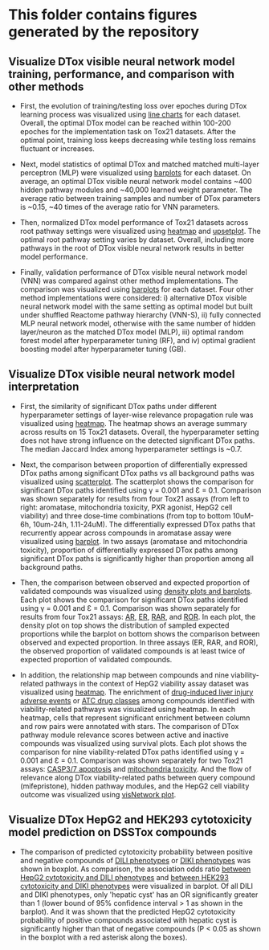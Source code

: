 # This folder contains figures generated by the repository

## Visualize DTox visible neural network model training, performance, and comparison with other methods   

+ First, the evolution of training/testing loss over epoches during DTox learning process was visualized using [line charts](compound_target_probability_tox21_implementation/training_loss/) for each dataset. Overall, the optimal DTox model can be reached within 100-200 epoches for the implementation task on Tox21 datasets. After the optimal point, training loss keeps decreasing while testing loss remains fluctuant or increases.    

+ Next, model statistics of optimal DTox and matched matched multi-layer perceptron (MLP) were visualized using [barplots](compound_target_probability_tox21_implementation/parameter_comparison/) for each dataset. On average, an optimal DTox visible neural network model contains ~400 hidden pathway modules and ~40,000 learned weight parameter. The average ratio between training samples and number of DTox parameters is ~0.15, ~40 times of the average ratio for VNN parameters.

+ Then, normalized DTox model performance of Tox21 datasets across root pathway settings were visualized using [heatmap](compound_target_probability_tox21_implementation/hyperparameter_comparison/compound_target_probability_tox21_implementation_rt_training_root_loss_normalized_comparison_by_dataset.pdf) and [upsetplot](compound_target_probability_tox21_implementation/hyperparameter_comparison/compound_target_probability_tox21_implementation_rt_upset.pdf). The optimal root pathway setting varies by dataset. Overall, including more pathways in the root of DTox visible neural network results in better model performance. 

+ Finally, validation performance of DTox visible neural network model (VNN) was compared against other method implementations. The comparison was visualized using [barplots](compound_target_probability_tox21_implementation/method_comparison/) for each dataset. Four other method implementations were considered: i) alternative DTox visible neural network model with the same setting as optimal model but built under shuffled Reactome pathway hierarchy (VNN-S), ii) fully connected MLP neural network model, otherwise with the same number of hidden layer/neuron as the matched DTox model (MLP), iii) optimal random forest model after hyperparameter tuning (RF), and iv) optimal gradient boosting model after hyperparameter tuning (GB).

## Visualize DTox visible neural network model interpretation 

+ First, the similarity of significant DTox paths under different hyperparameter settings of layer-wise relevance propagation rule was visualized using [heatmap](compound_target_probability_tox21_interpret_analysis/compound_target_fingerprint_maccs_probability_gamma-epsilon_path_similarity.pdf). The heatmap shows an average summary across results on 15 Tox21 datasets. Overall, the hyperparameter setting does not have strong influence on the detected significant DTox paths. The median Jaccard Index among hyperparameter settings is ~0.7. 

+ Next, the comparison between proportion of differentially expressed DTox paths among significant DTox paths vs all background paths was visualized using [scatterplot](compound_target_probability_tox21_interpret_expression/compound_target_fingerprint_maccs_probability_tox21_interpret_expression_validation_result_compare_gamma-epsilon_0.001_0.1.pdf). The scatterplot shows the comparison for significant DTox paths identified using γ = 0.001 and Ɛ = 0.1. Comparison was shown separately for results from four Tox21 assays (from left to right: aromatase, mitochondria toxicity, PXR agonist, HepG2 cell viability) and three dose-time combinations (from top to bottom 10uM-6h, 10um-24h, 1.11-24uM). The differentially expressed DTox paths that recurrently appear across compounds in aromatase assay were visualized using [barplot](compound_target_probability_tox21_interpret_expression/gamma-epsilon_0.001_0.1_expression_validation_sig_path_recurrent_tox21-aromatase-p1_5.pdf). In two assays (aromatase and mitochondria toxicity), proportion of differentially expressed DTox paths among significant DTox paths is significantly higher than proportion among all background paths. 

+ Then, the comparison between observed and expected proportion of validated compounds was visualized using [density plots and barplots](compound_target_probability_tox21_interpret_standard/). Each plot shows the comparison for significant DTox paths identified using γ = 0.001 and Ɛ = 0.1. Comparison was shown separately for results from four Tox21 assays: [AR](compound_target_probability_tox21_interpret_standard/compound_target_fingerprint_maccs_probability_tox21_interpret_standard_validation_result_compare_gamma-epsilon_0.001_0.1_tox21-ar-mda-kb2-luc-antagonist-p2.pdf), [ER](compound_target_probability_tox21_interpret_standard/compound_target_fingerprint_maccs_probability_tox21_interpret_standard_validation_result_compare_gamma-epsilon_0.001_0.1_tox21-er-luc-bg1-4e2-agonist-p2.pdf), [RAR](compound_target_probability_tox21_interpret_standard/compound_target_fingerprint_maccs_probability_tox21_interpret_standard_validation_result_compare_gamma-epsilon_0.001_0.1_tox21-rar-antagonist-p2.pdf), and [ROR](compound_target_probability_tox21_interpret_standard/compound_target_fingerprint_maccs_probability_tox21_interpret_standard_validation_result_compare_gamma-epsilon_0.001_0.1_tox21-ror-cho-antagonist-p1.pdf). In each plot, the density plot on top shows the distribution of sampled expected proportions while the barplot on bottom shows the comparison between observed and expected proportion. In three assays (ER, RAR, and ROR), the observed proportion of validated compounds is at least twice of expected proportion of validated compounds.

+ In addition, the relationship map between compounds and nine viability-related pathways in the context of HepG2 viability assay dataset was visualized using [heatmap](compound_target_probability_tox21_interpret_viability/compound_target_fingerprint_maccs_probability_tox21-rt-viability-hepg2-p1_whole_data.tsv_rt_25_ps_5_re_0_xs_20_al_0.5_ld_0.0001_model.pt_gamma-epsilon_0.001_0.1_path_compound_map.pdf). The enrichment of [drug-induced liver injury adverse events](compound_target_probability_tox21_interpret_viability/compound_target_fingerprint_maccs_probability_tox21-rt-viability-hepg2-p1_whole_data.tsv_rt_25_ps_5_re_0_xs_20_al_0.5_ld_0.0001_model.pt_gamma-epsilon_0.001_0.1_dili_path_map.pdf) or [ATC drug classes](compound_target_probability_tox21_interpret_viability/compound_target_fingerprint_maccs_probability_tox21-rt-viability-hepg2-p1_whole_data.tsv_rt_25_ps_5_re_0_xs_20_al_0.5_ld_0.0001_model.pt_gamma-epsilon_0.001_0.1_atc_path_map.pdf) among compounds identified with viability-related pathways was visualized using heatmap. In each heatmap, cells that represent significant enrichment between column and row pairs were annotated with stars. The comparison of DTox pathway module relevance scores between active and inactive compounds was visualized using survival plots. Each plot shows the comparison for nine viability-related DTox paths identified using γ = 0.001 and Ɛ = 0.1. Comparison was shown separately for two Tox21 assays: [CASP3/7 apoptosis](compound_target_probability_tox21_interpret_viability/compound_target_fingerprint_maccs_probability_tox21-rt-viability-hepg2-p1_whole_data.tsv_rt_25_ps_5_re_0_xs_20_al_0.5_ld_0.0001_model.pt_gamma-epsilon_0.001_0.1_pathway_module_compare_tox21-casp3-hepg2-p1.pdf) and [mitochondria toxicity](compound_target_probability_tox21_interpret_viability/compound_target_fingerprint_maccs_probability_tox21-rt-viability-hepg2-p1_whole_data.tsv_rt_25_ps_5_re_0_xs_20_al_0.5_ld_0.0001_model.pt_gamma-epsilon_0.001_0.1_pathway_module_compare_tox21-mitotox-p1.pdf). And the flow of relevance along DTox viability-related paths between query compound (mifepristone), hidden pathway modules, and the HepG2 cell viability outcome was visualized using [visNetwork plot](compound_target_probability_tox21_interpret_viability/plot_compound_target_fingerprint_maccs_probability_tox21-rt-viability-hepg2-p1_whole_data.tsv_rt_25_ps_5_re_0_xs_20_al_0.5_ld_0.0001_model.pt_gamma-epsilon_0.001_0.1_CID_55245.pdf).

## Visualize DTox HepG2 and HEK293 cytotoxicity model prediction on DSSTox compounds

+ The comparison of predicted cytotoxicity probability between positive and negative compounds of [DILI phenotypes](compound_target_probability_tox21_prediction/dili_phenotype_tox21-rt-viability-hepg2-p1_dsstox_compound_model_pred_score_compare_boxplot_greater.pdf) or [DIKI phenotypes](compound_target_probability_tox21_prediction/diki_phenotype_tox21-rt-viability-hek293-p1_dsstox_compound_model_pred_score_compare_boxplot_greater.pdf) was shown in boxplot. As comparison, the association odds ratio [between HepG2 cytotoxicity and DILI phenotypes](compound_target_probability_tox21_prediction/dili_phenotype_tox21-rt-viability-hepg2-p1_dsstox_compound_model_pred_score_compare_barplot_greater.pdf) and [between HEK293 cytotoxicity and DIKI phenotypes](compound_target_probability_tox21_prediction/diki_phenotype_tox21-rt-viability-hek293-p1_dsstox_compound_model_pred_score_compare_barplot_greater.pdf) were visualized in barplot. Of all DILI and DIKI phenotypes, only 'hepatic cyst' has an OR significantly greater than 1 (lower bound of 95% confidence interval > 1 as shown in the barplot). And it was shown that the predicted HepG2 cytotoxicity probability of positive compounds associated with hepatic cyst is significantly higher than that of negative compounds (P < 0.05 as shown in the boxplot with a red asterisk along the boxes).
